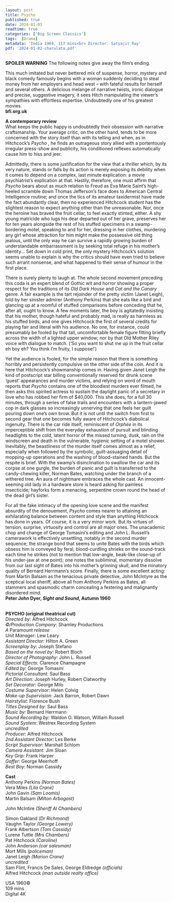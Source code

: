 ```yaml
---
layout: post
title: Psycho
published: true
date: 2024-01-03
readtime: true
categories: ['Big Screen Classics']
tags:  [Drama]
metadata: 'India 1964, 117 mins<br> Director: Satyajit Ray'
pdf: '2024-01-02-charulata.pdf'
---
```


**SPOILER WARNING** The following notes give away the film’s ending.

This much imitated but never bettered mix of suspense, horror, mystery and black comedy famously begins with a woman suddenly deciding to steal money from her employers and head west – with fateful results for herself and several others. A delicious melange of narrative twists, ironic dialogue and precise, suggestive imagery, it sees Hitch manipulating the viewer’s sympathies with effortless expertise. Undoubtedly one of his greatest movies.  
**bfi.org.uk**  

**A contemporary review**  
What keeps the public happy is undoubtedly their obsession with narrative craftsmanship. Your average critic, on the other hand, tends to be more concerned with the story itself than with its telling and when, as in Hitchcock’s _Psycho_ , he finds an outrageous story allied with a portentously irregular press-show and publicity, his conditioned reflexes automatically cause him to hiss and jeer.

Admittedly, there is some justification for the view that a thriller which, by its very nature, stands or falls by its action is merely exposing its debility when it comes to depend on a complex, last minute explication: a movie psychiatrist’s explication at that. Hastily, therefore, one must affirm that _Psycho_ bears about as much relation to Freud as Eva Marie Saint’s high-heeled scramble down Thomas Jefferson’s face does to American Central Intelligence routine; and once the tics of its amateur taxidermist have made the fact abundantly clear, then no experienced Hitchcock student has the slightest reason to expect anything other than the unreasonable. Nor, once the heroine has braved the fruit cellar, to feel exactly stinted, either. A shy young matricide who lugs his dear departed out of her grave, preserves her for ten years alongside the rest of his stuffed specimens in a swamp-bordering motel, speaking to and for her, dressing in her clothes, murdering any girl whose attraction for him might make the possessive old thing jealous, until the only way he can survive a rapidly growing burden of understandable embarrassment is by seeking total refuge in his mother’s identity... Set down in cold print, the only mystery Hitchcock’s solution seems unable to explain is why the critics should have even tried to believe such arrant nonsense, and what happened to their sense of humour in the first place.

There is surely plenty to laugh at. The whole second movement preceding this coda is an expert blend of Gothic wit and horror showing a proper respect for the traditions of its _Old Dark House_ and _Cat and the Canary_ genre. A fair example is the tart rejoinder of the pretty victim (Janet Leigh), told by her sinister admirer (Anthony Perkins) that she eats like a bird and glancing up at a roomful of stuffed comparisons before conceding that he, after all, ought to know. A few moments later, the boy is agitatedly insisting that his mother, though hateful and probably mad, is really as harmless as his stuffed birds, and one gives Hitchcock the first of several credits for playing fair and literal with his audience. No one, for instance, could presumably be fooled by that tall, uncomfortable female figure fitting briefly across the width of a lighted upper window; nor by that Old Mother Riley voice with dialogue to match. (‘So you want to shut me up in the fruit cellar eh boy eh? You think I’m fruity, I suppose!’)

Yet the audience is fooled, for the simple reason that there is something horribly and persistently compulsive on the other side of the coin. And it is here that Hitchcock’s showmanship comes in. Having given Janet Leigh the kind of postscript star billing conventionally reserved for drunk scene ‘guest’ appearances and murder victims, and relying on word of mouth reports that _Psycho_ contains one of the bloodiest murders ever filmed, he then asks this spirited actress to sustain the daylight panic of a secretary in love who has robbed her firm of $40,000. This she does, for a full 30 minutes, through a series of false trails and encounters with a lantern-jawed cop in dark glasses so increasingly unnerving that one feels her guilt pouring down one’s own brow. But it is not until the switch from first to second gear that one becomes fully aware of Hitchcock’s diabolical ingenuity. There is the car ride itself, reminiscent of _Orphée_ in its imperceptible shift from the everyday exhaustion of pursuit and blinding headlights to the cold, latent horror of the missed turning, dusk, rain on the windscreen and death in the vulnerable, hygienic setting of a motel shower. Inevitably, the beastliness of the murder itself comes almost as a relief, especially when followed by the symbolic, guilt-assuaging detail of mopping-up operations and the washing of blood-stained hands. But the respite is brief. With the swamp’s disinclination to swallow the car and its corpse at one gurgle, the burden of panic and guilt is transferred to the candy-chewing killer, Norman Bates, watching under the branch of a withered tree. An aura of nightmare embraces the whole cast. An innocent-seeming old lady in a hardware store is heard asking for painless insecticide; hayforks form a menacing, serpentine crown round the head of the dead girl’s sister.

For all the fake intimacy of the opening love scene and the manifest absurdity of the denouement, _Psycho_ comes nearer to attaining an exhilarating balance between content and style than anything Hitchcock has done in years. Of course, it is a very minor work. But its virtues of tension, surprise, virtuosity and control are all major ones. The unacademic chop and change of George Tomasini’s editing and John L. Russell’s camerawork is effectively unsettling, notably in the second murder sequence; the strange bond that seems to unite Bates with the birds which obsess him is conveyed by feral, blood-curdling shrieks on the sound-track each time he strikes (not to mention that low-angle, beak-like close-up of his under-jaw at one point); one notes the subliminal, momentary dissolve from our last sight of Bates into his mother’s grinning skull, and the minatory quality of Bernard Herrmann’s score. Finally, there is some excellent acting: from Martin Balsam as the tenacious private detective, John McIntyre as the sceptical local sheriff, above all from Anthony Perkins as Bates, all stammers and spasmodic charm concealing a festering and malignantly disordered mind.  
**Peter John Dyer, _Sight and Sound_, Autumn 1960**  
<br>

**PSYCHO (original theatrical cut)**  
_Directed by:_ Alfred Hitchcock  
_©/Production Company:_ Shamley Productions  
_A_ Paramount _release_  
_Unit Manager:_ Lew Leary  
_Assistant Director:_ Hilton A. Green  
_Screenplay by:_ Joseph Stefano  
_Based on the novel by:_ Robert Bloch  
_Director of Photography:_ John L. Russell  
_Special Effects:_ Clarence Champagne  
_Edited by:_ George Tomasini  
_Pictorial Consultant:_ Saul Bass  
_Art Direction:_ Joseph Hurley, Robert Clatworthy  
_Set Decorator:_ George Milo  
_Costume Supervisor:_ Helen Colvig  
_Make-up Supervision:_ Jack Barron, Robert Dawn  
_Hairstylist:_ Florence Bush  
_Titles Designed by:_ Saul Bass  
_Music by:_ Bernard Herrmann  
_Sound Recording by:_ Waldon O. Watson, William Russell  
_Sound System:_ Westrex Recording System  
_uncredited_  
_Producer:_ Alfred Hitchcock  
_2nd Assistant Director:_ Les Berke  
_Script Supervisor:_ Marshall Schlom  
_Camera Assistant:_ Jim Sloan  
_Key Grip:_ Frank Harper  
_Gaffer:_ George Meerhoff  
_Best Boy:_ Norman Cassidy  

**Cast**  
Anthony Perkins _(Norman Bates)_  
Vera Miles _(Lila Crane)_  
John Gavin _(Sam Loomis)_  
Martin Balsam _(Milton Arbogast)_

John McIntire _(Sheriff Al Chambers)_

Simon Oakland _(Dr Richmond)_  
Vaughn Taylor _(George Lowery)_  
Frank Albertson _(Tom Cassidy)_  
Lurene Tuttle _(Mrs Chambers)_  
Pat Hitchcock _(Caroline)_  
John Anderson _(car salesman)_  
Mort Mills _(policeman)_  
Janet Leigh _(Marion Crane)_  
_uncredited_  
Sam Flint, Francis De Sales, George Eldredge _(officials)_  
Alfred Hitchcock _(man outside realty office)_  

USA 1960©  
109 mins  
Digital 4K  
<!--stackedit_data:
eyJoaXN0b3J5IjpbMTc0NTM4ODcyM119
-->
